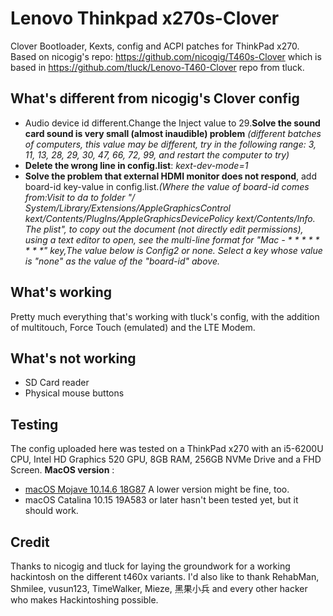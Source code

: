 # Lenovo Thinkpad x270s-Clover
Clover Bootloader, Kexts, config and ACPI patches for ThinkPad x270.
Based on nicogig's repo: https://github.com/nicogig/T460s-Clover which is based in https://github.com/tluck/Lenovo-T460-Clover repo from tluck.

## What's different from nicogig's Clover config
- Audio device id different.Change the Inject value to 29.**Solve the sound card sound is very small (almost inaudible) problem** 
 _(different batches of computers, this value may be different, try in the following range: 3, 11, 13, 28, 29, 30, 47, 66, 72, 99, and restart the computer to try)_
- **Delete the wrong line in config.list**: _<string>kext-dev-mode=1</string>_
- **Solve the problem that external HDMI monitor does not respond**, add board-id key-value in config.list._(Where the value of board-id comes from:Visit to da to folder "/ System/Library/Extensions/AppleGraphicsControl kext/Contents/PlugIns/AppleGraphicsDevicePolicy kext/Contents/Info. The plist", to copy out the document (not directly edit permissions), using a text editor to open, see the multi-line format for "Mac - * * * * * * * *" key,The value below is Config2 or none. Select a key whose value is "none" as the value of the "board-id" above._

## What's working
Pretty much everything that's working with tluck's config, with the addition of multitouch, Force Touch (emulated) and the LTE Modem.

## What's not working
- SD Card reader
- Physical mouse buttons

## Testing
The config uploaded here was tested on a ThinkPad x270 with an i5-6200U CPU, Intel HD Graphics 520 GPU, 8GB RAM, 256GB NVMe Drive and a FHD Screen. 
**MacOS version** :
- [macOS Mojave 10.14.6 18G87](https://blog.daliansky.net/macOS-Mojave-10.14.6-18G87-Release-version-with-Clover-5033-original-image.html) A lower version might be fine, too.
- macOS Catalina 10.15 19A583 or later hasn't been tested yet, but it should work.

## Credit
Thanks to nicogig and tluck for laying the groundwork for a working hackintosh on the different t460x variants. I'd also like to thank RehabMan, Shmilee, vusun123, TimeWalker, Mieze, 黑果小兵 and every other hacker who makes Hackintoshing possible.

